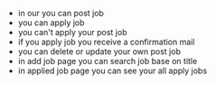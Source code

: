 <ul>
<li>in our you can post job</li>
<li>you can apply job</li>
<li>you can't apply your post job</li>
<li>if you apply job you receive a confirmation mail</li>
<li>you can delete or update your own post job</li>
<li>in add job page you can search job base on  title </li>
<li>in applied job page you can see your all apply jobs</li>
</ul>